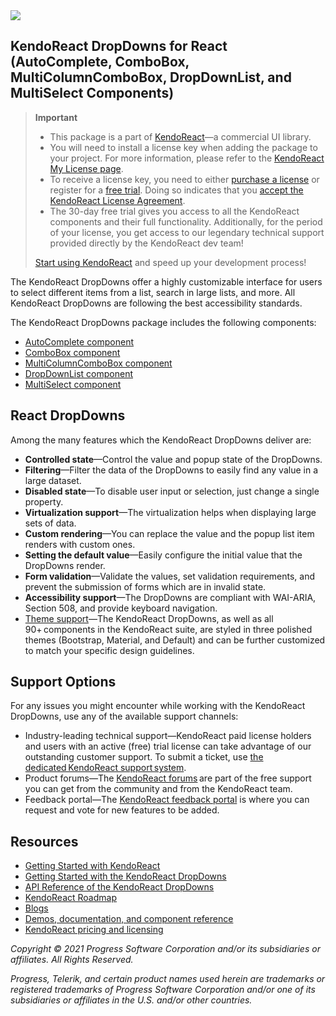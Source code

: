 <a href="https://www.telerik.com/kendo-react-ui/?utm_medium=referral&utm_source=npm&utm_campaign=kendo-ui-react-trial-npm-dropdowns&utm_content=banner" target="_blank">
<img src="https://www.telerik.com/kendo-react-ui/npm-banner.svg">
</a>

## KendoReact DropDowns for React (AutoComplete, ComboBox, MultiColumnComboBox, DropDownList, and MultiSelect Components)

> **Important**
> * This package is а part of [KendoReact](https://www.telerik.com/kendo-react-ui/?utm_medium=referral&utm_source=npm&utm_campaign=kendo-ui-react-trial-npm-dropdowns)&mdash;a commercial UI library.
> * You will need to install a license key when adding the package to your project. For more information, please refer to the [KendoReact My License page](https://www.telerik.com/kendo-react-ui/my-license/?utm_medium=referral&utm_source=npm&utm_campaign=kendo-ui-react-trial-npm-dropdowns).
> * To receive a license key, you need to either [purchase a license](https://www.telerik.com/kendo-react-ui/pricing/?utm_medium=referral&utm_source=npm&utm_campaign=kendo-ui-react-trial-npm-dropdowns) or register for a [free trial](https://www.telerik.com/download-login-v2-kendo-react-ui?utm_medium=referral&utm_source=npm&utm_campaign=kendo-ui-react-trial-npm-dropdowns). Doing so indicates that you [accept the KendoReact License Agreement](https://www.telerik.com/purchase/license-agreement/progress-kendoreact?utm_medium=referral&utm_source=npm&utm_campaign=kendo-ui-react-trial-npm-dropdowns).
> * The 30-day free trial gives you access to all the KendoReact components and their full functionality. Additionally, for the period of your license, you get access to our legendary technical support provided directly by the KendoReact dev team!
>
> [Start using KendoReact](https://www.telerik.com/download-login-v2-kendo-react-ui?utm_medium=referral&utm_source=npm&utm_campaign=kendo-ui-react-trial-npm-dropdowns) and speed up your development process!

The KendoReact DropDowns offer a highly customizable interface for users to select different items from a list, search in large lists, and more. All KendoReact DropDowns are following the best accessibility standards.

The KendoReact DropDowns package includes the following components:

* [AutoComplete component](https://www.telerik.com/kendo-react-ui/components/dropdowns/autocomplete/?utm_medium=referral&utm_source=npm&utm_campaign=kendo-ui-react-trial-npm-dropdowns)
* [ComboBox component](https://www.telerik.com/kendo-react-ui/components/dropdowns/combobox/?utm_medium=referral&utm_source=npm&utm_campaign=kendo-ui-react-trial-npm-dropdowns)
* [MultiColumnComboBox component](https://www.telerik.com/kendo-react-ui/components/dropdowns/multicolumncombobox/?utm_medium=referral&utm_source=npm&utm_campaign=kendo-ui-react-trial-npm-dropdowns)
* [DropDownList component](https://www.telerik.com/kendo-react-ui/components/dropdowns/dropdownlist/?utm_medium=referral&utm_source=npm&utm_campaign=kendo-ui-react-trial-npm-dropdowns)
* [MultiSelect component](https://www.telerik.com/kendo-react-ui/components/dropdowns/multiselect/?utm_medium=referral&utm_source=npm&utm_campaign=kendo-ui-react-trial-npm-dropdowns)

## React DropDowns

Among the many features which the KendoReact DropDowns deliver are:

* **Controlled state**&mdash;Control the value and popup state of the DropDowns.
* **Filtering**&mdash;Filter the data of the DropDowns to easily find any value in a large dataset.
* **Disabled state**&mdash;To disable user input or selection, just change a single property.
* **Virtualization support**&mdash;The virtualization helps when displaying large sets of data.
* **Custom rendering**&mdash;You can replace the value and the popup list item renders with custom ones.
* **Setting the default value**&mdash;Easily configure the initial value that the DropDowns render.
* **Form validation**&mdash;Validate the values, set validation requirements, and prevent the submission of forms which are in invalid state.
* **Accessibility support**&mdash;The DropDowns are compliant with WAI-ARIA, Section 508, and provide keyboard navigation.
* [Theme support](https://www.telerik.com/kendo-react-ui/components/styling/?utm_medium=referral&utm_source=npm&utm_campaign=kendo-ui-react-trial-npm-dropdowns)&mdash;The KendoReact DropDowns, as well as all 90+ components in the KendoReact suite, are styled in three polished themes (Bootstrap, Material, and Default) and can be further customized to match your specific design guidelines.

## Support Options

For any issues you might encounter while working with the KendoReact DropDowns, use any of the available support channels:

* Industry-leading technical support&mdash;KendoReact paid license holders and users with an active (free) trial license can take advantage of our outstanding customer support. To submit a ticket, use [the dedicated KendoReact support system](https://www.telerik.com/account/support-tickets?utm_medium=referral&utm_source=npm&utm_campaign=kendo-ui-react-trial-npm-dropdowns).
* Product forums&mdash;The [KendoReact forums](https://www.telerik.com/forums/kendo-ui-react?utm_medium=referral&utm_source=npm&utm_campaign=kendo-ui-react-trial-npm-dropdowns) are part of the free support you can get from the community and from the KendoReact team.
* Feedback portal&mdash;The [KendoReact feedback portal](https://feedback.telerik.com/kendo-react-ui?utm_medium=referral&utm_source=npm&utm_campaign=kendo-ui-react-trial-npm-dropdowns) is where you can request and vote for new features to be added.

## Resources

* [Getting Started with KendoReact](https://www.telerik.com/kendo-react-ui/getting-started/?utm_medium=referral&utm_source=npm&utm_campaign=kendo-ui-react-trial-npm-dropdowns)
* [Getting Started with the KendoReact DropDowns](https://www.telerik.com/kendo-react-ui/components/dropdowns/?utm_medium=referral&utm_source=npm&utm_campaign=kendo-ui-react-trial-npm-dropdowns)
* [API Reference of the KendoReact DropDowns](https://www.telerik.com/kendo-react-ui/components/dropdowns/api/?utm_medium=referral&utm_source=npm&utm_campaign=kendo-ui-react-trial-npm-dropdowns)
* [KendoReact Roadmap](https://www.telerik.com/kendo-react-ui/roadmap/?utm_medium=referral&utm_source=npm&utm_campaign=kendo-ui-react-trial-npm-dropdowns)
* [Blogs](https://www.telerik.com/blogs/tag/kendoreact?utm_medium=referral&utm_source=npm&utm_campaign=kendo-ui-react-trial-npm-dropdowns)
* [Demos, documentation, and component reference](https://www.telerik.com/kendo-react-ui/components/?utm_medium=referral&utm_source=npm&utm_campaign=kendo-ui-react-trial-npm-dropdowns)
* [KendoReact pricing and licensing](https://www.telerik.com/kendo-react-ui/pricing/?utm_medium=referral&utm_source=npm&utm_campaign=kendo-ui-react-trial-npm-dropdowns)

*Copyright © 2021 Progress Software Corporation and/or its subsidiaries or affiliates. All Rights Reserved.*

*Progress, Telerik, and certain product names used herein are trademarks or registered trademarks of Progress Software Corporation and/or one of its subsidiaries or affiliates in the U.S. and/or other countries.*
